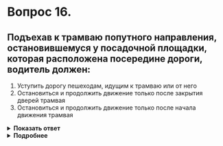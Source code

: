 # Вопрос 16.

## Подъехав к трамваю попутного направления, остановившемуся у посадочной площадки, которая расположена посередине дороги, водитель должен:

1. Уступить дорогу пешеходам, идущим к трамваю или от него
2. Остановиться и продолжить движение только после закрытия дверей трамвая
3. Остановиться и продолжить движение только после начала движения трамвая

<details>
<summary><b>Показать ответ</b></summary>
Правильный ответ: 1
</details>
<details>
<summary><b>Подробнее</b></summary>
При наличии посадочной площадки уступить дорогу пешеходам, идущим к трамваю или от него. При отсутствии пешеходов, переходящих проезжую часть со стороны дверей, с соблюдением необходимых мер предосторожности, т.е. возможности Вашей остановки в любой момент при появлении «выскочившего пешехода», можете продолжать движение, не дожидаясь закрытия дверей и начала движения маршрутного транспортного средства.
(Пункт 14.6 ПДД. «Комментарий к ПДД РФ», издательство «За рулем»)
</details>